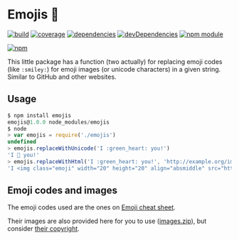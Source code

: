 # Emojis :frog:

[![build](https://travis-ci.org/tallesl/emojis.png)](https://travis-ci.org/tallesl/emojis)
[![coverage](https://coveralls.io/repos/tallesl/emojis/badge.png)](https://coveralls.io/r/tallesl/emojis)
[![dependencies](https://david-dm.org/tallesl/emojis.png)](https://david-dm.org/tallesl/emojis)
[![devDependencies](https://david-dm.org/tallesl/emojis/dev-status.png)](https://david-dm.org/tallesl/emojis#info=devDependencies)
[![npm module](https://badge.fury.io/js/emojis.png)](http://badge.fury.io/js/emojis)

[![npm](https://nodei.co/npm/emojis.png?mini=true)](https://nodei.co/npm/emojis/)

This little package has a function (two actually) for replacing emoji codes (like `:smiley:`) for emoji images (or
unicode characters) in a given string. Similar to GitHub and other websites.

## Usage

```javascript
$ npm install emojis
emojis@1.0.0 node_modules/emojis
$ node
> var emojis = require('./emojis')
undefined
> emojis.replaceWithUnicode('I :green_heart: you!')
'I 💚 you!'
> emojis.replaceWithHtml('I :green_heart: you!', 'http://example.org/images/emoji/')
'I <img class="emoji" width="20" height="20" align="absmiddle" src="http://example.org/images/emoji/green_heart.png" alt=":green_heart:" /> you!'
```

## Emoji codes and images

The emoji codes used are the ones on [Emoji cheat sheet](http://emoji-cheat-sheet.com/).

Their images are also provided here for you to use
([images.zip](https://github.com/tallesl/emojis/blob/master/images.zip)), but consider
[their copyright](https://github.com/arvida/emoji-cheat-sheet.com/blob/master/LICENSE).
